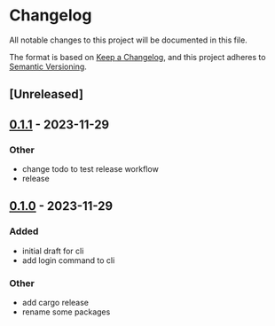# Changelog
All notable changes to this project will be documented in this file.

The format is based on [Keep a Changelog](https://keepachangelog.com/en/1.0.0/),
and this project adheres to [Semantic Versioning](https://semver.org/spec/v2.0.0.html).

## [Unreleased]

## [0.1.1](https://github.com/swarmd-io/swarmd/compare/swarmd_instruments-v0.1.0...swarmd_instruments-v0.1.1) - 2023-11-29

### Other
- change todo to test release workflow
- release

## [0.1.0](https://github.com/swarmd-io/swarmd/releases/tag/swarmd_instruments-v0.1.0) - 2023-11-29

### Added
- initial draft for cli
- add login command to cli

### Other
- add cargo release
- rename some packages
